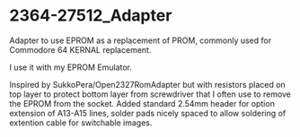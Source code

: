 # 2364-27512_Adapter
Adapter to use EPROM as a replacement of PROM, commonly used for Commodore 64 KERNAL replacement. 

I use it with my EPROM Emulator. 

Inspired by SukkoPera/Open2327RomAdapter but with resistors placed on top layer to protect bottom layer from screwdriver that I often use to remove the EPROM from the socket. Added standard 2.54mm header for option extension of A13-A15 lines, solder pads nicely spaced to allow soldering of extention cable for switchable images.
